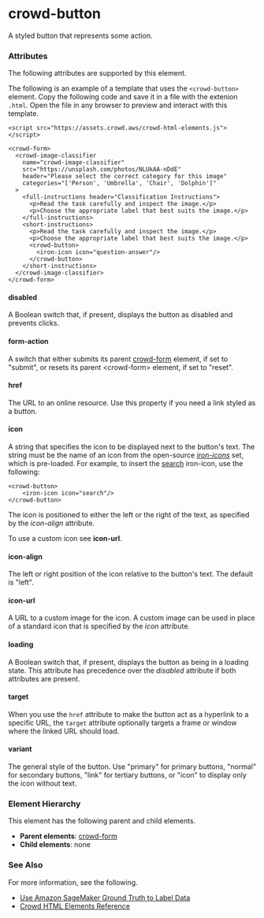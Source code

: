 # crowd\-button<a name="sms-ui-template-crowd-button"></a>

A styled button that represents some action\.

### Attributes<a name="button-attributes"></a>

The following attributes are supported by this element\.

The following is an example of a template that uses the `<crowd-button>` element\. Copy the following code and save it in a file with the extenion `.html`\. Open the file in any browser to preview and interact with this template\. 

```
<script src="https://assets.crowd.aws/crowd-html-elements.js"></script>

<crowd-form>
  <crowd-image-classifier
    name="crowd-image-classifier"
    src="https://unsplash.com/photos/NLUkAA-nDdE"
    header="Please select the correct category for this image"
    categories="['Person', 'Umbrella', 'Chair', 'Dolphin']"
  >
    <full-instructions header="Classification Instructions">
      <p>Read the task carefully and inspect the image.</p>
      <p>Choose the appropriate label that best suits the image.</p>
    </full-instructions>
    <short-instructions>
      <p>Read the task carefully and inspect the image.</p>
      <p>Choose the appropriate label that best suits the image.</p>
      <crowd-button>
        <iron-icon icon="question-answer"/>
      </crowd-button>
    </short-instructions>
  </crowd-image-classifier>
</crowd-form>
```

#### disabled<a name="button-attributes-disabled"></a>

A Boolean switch that, if present, displays the button as disabled and prevents clicks\.

#### form\-action<a name="button-attributes-form-action"></a>

A switch that either submits its parent [crowd\-form](sms-ui-template-crowd-form.md) element, if set to "submit", or resets its parent <crowd\-form> element, if set to "reset"\.

#### href<a name="button-attributes-href"></a>

The URL to an online resource\. Use this property if you need a link styled as a button\.

#### icon<a name="button-attributes-icon"></a>

A string that specifies the icon to be displayed next to the button's text\. The string must be the name of an icon from the open\-source *[iron\-icons](https://github.com/PolymerElements/iron-icons)* set, which is pre\-loaded\. For example, to insert the [search](https://www.webcomponents.org/element/@polymer/iron-icons/demo/demo/index.html) iron\-icon, use the following:

```
<crowd-button>
    <iron-icon icon="search"/>
</crowd-button>
```

The icon is positioned to either the left or the right of the text, as specified by the *icon\-align* attribute\.

To use a custom icon see **icon\-url**\.

#### icon\-align<a name="button-attributes-icon-align"></a>

The left or right position of the icon relative to the button's text\. The default is "left"\.

#### icon\-url<a name="button-attributes-icon-url"></a>

A URL to a custom image for the icon\. A custom image can be used in place of a standard icon that is specified by the *icon* attribute\.

#### loading<a name="button-attributes-loading"></a>

A Boolean switch that, if present, displays the button as being in a loading state\. This attribute has precedence over the *disabled* attribute if both attributes are present\.

#### target<a name="button-attributes-target"></a>

When you use the `href` attribute to make the button act as a hyperlink to a specific URL, the `target` attribute optionally targets a frame or window where the linked URL should load\.

#### variant<a name="button-attributes-variantl"></a>

The general style of the button\. Use "primary" for primary buttons, "normal" for secondary buttons, "link" for tertiary buttons, or "icon" to display only the icon without text\.

### Element Hierarchy<a name="button-element-hierarchy"></a>

This element has the following parent and child elements\.
+ **Parent elements**: [crowd\-form](sms-ui-template-crowd-form.md)
+ **Child elements**: none

### See Also<a name="button-see-also"></a>

For more information, see the following\.
+ [Use Amazon SageMaker Ground Truth to Label Data](sms.md)
+ [Crowd HTML Elements Reference](sms-ui-template-reference.md)